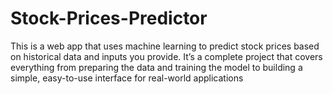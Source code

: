 # Stock-Prices-Predictor
This is a web app that uses machine learning to predict stock prices based on historical data and inputs you provide. It’s a complete project that covers everything from preparing the data and training the model to building a simple, easy-to-use interface for real-world applications
